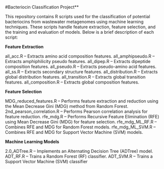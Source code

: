 #Bacteriocin Classification Project**

This repository contains R scripts used for the classification of potential bacteriocins from wastewater metagenomes using machine learning techniques. These scripts handle feature extraction, feature selection, and the training and evaluation of models. Below is a brief description of each script:

**Feature Extraction**

all_acc.R – Extracts amino acid composition features.
all_amphipseudo.R – Extracts amphiphilicity pseudo features.
all_dipep.R – Extracts dipeptide composition features.
all_pseudo.R – Extracts pseudo-amino acid features.
all_ss.R – Extracts secondary structure features.
all_distribution.R – Extracts global distribution features.
all_transition.R – Extracts global transition features.
all_composition.R – Extracts global composition features.

**Feature Selection**

MDG_reduced_features.R – Performs feature extraction and reduction using the Mean Decrease Gini (MDG) method from Random Forest. 
2nd_pearson_correlation.R – Performs Pearson correlation analysis for feature reduction.
rfe_mdg.R – Performs Recursive Feature Elimination (RFE) using Mean Decrease Gini (MDG) for feature selection.
rfe_mdg_ML_RF.R – Combines RFE and MDG for Random Forest models.
rfe_mdg_ML_SVM.R – Combines RFE and MDG for Support Vector Machine (SVM) models.

**Machine Learning Models**

2.0_ADTree.R – Implements an Alternating Decision Tree (ADTree) model.
ADT_RF.R – Trains a Random Forest (RF) classifier.
ADT_SVM.R – Trains a Support Vector Machine (SVM) classifier
